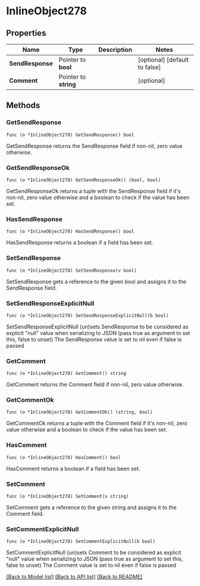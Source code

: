 # InlineObject278

## Properties

Name | Type | Description | Notes
------------ | ------------- | ------------- | -------------
**SendResponse** | Pointer to **bool** |  | [optional] [default to false]
**Comment** | Pointer to **string** |  | [optional] 

## Methods

### GetSendResponse

`func (o *InlineObject278) GetSendResponse() bool`

GetSendResponse returns the SendResponse field if non-nil, zero value otherwise.

### GetSendResponseOk

`func (o *InlineObject278) GetSendResponseOk() (bool, bool)`

GetSendResponseOk returns a tuple with the SendResponse field if it's non-nil, zero value otherwise
and a boolean to check if the value has been set.

### HasSendResponse

`func (o *InlineObject278) HasSendResponse() bool`

HasSendResponse returns a boolean if a field has been set.

### SetSendResponse

`func (o *InlineObject278) SetSendResponse(v bool)`

SetSendResponse gets a reference to the given bool and assigns it to the SendResponse field.

### SetSendResponseExplicitNull

`func (o *InlineObject278) SetSendResponseExplicitNull(b bool)`

SetSendResponseExplicitNull (un)sets SendResponse to be considered as explicit "null" value
when serializing to JSON (pass true as argument to set this, false to unset)
The SendResponse value is set to nil even if false is passed
### GetComment

`func (o *InlineObject278) GetComment() string`

GetComment returns the Comment field if non-nil, zero value otherwise.

### GetCommentOk

`func (o *InlineObject278) GetCommentOk() (string, bool)`

GetCommentOk returns a tuple with the Comment field if it's non-nil, zero value otherwise
and a boolean to check if the value has been set.

### HasComment

`func (o *InlineObject278) HasComment() bool`

HasComment returns a boolean if a field has been set.

### SetComment

`func (o *InlineObject278) SetComment(v string)`

SetComment gets a reference to the given string and assigns it to the Comment field.

### SetCommentExplicitNull

`func (o *InlineObject278) SetCommentExplicitNull(b bool)`

SetCommentExplicitNull (un)sets Comment to be considered as explicit "null" value
when serializing to JSON (pass true as argument to set this, false to unset)
The Comment value is set to nil even if false is passed

[[Back to Model list]](../README.md#documentation-for-models) [[Back to API list]](../README.md#documentation-for-api-endpoints) [[Back to README]](../README.md)


